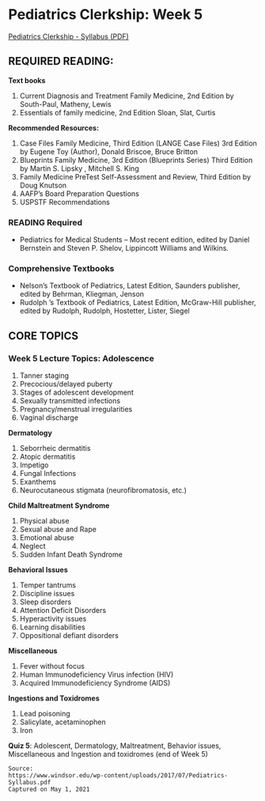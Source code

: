 # Pediatrics Clerkship: Week 5

[Pediatrics Clerkship - Syllabus (PDF)](/usmle/peds/Pediatrics-Syllabus.pdf)

## REQUIRED READING:

**Text books**

1. Current Diagnosis and Treatment Family Medicine, 2nd Edition by South-Paul, Matheny, Lewis
2. Essentials of family medicine, 2nd Edition Sloan, Slat, Curtis

**Recommended Resources:**

1. Case Files Family Medicine, Third Edition (LANGE Case Files) 3rd Edition by Eugene
Toy (Author), Donald Briscoe, Bruce Britton
2. Blueprints Family Medicine, 3rd Edition (Blueprints Series) Third Edition by Martin S.
Lipsky , Mitchell S. King
3. Family Medicine PreTest Self-Assessment and Review, Third Edition by Doug Knutson
4. AAFP’s Board Preparation Questions
5. USPSTF Recommendations

### READING Required

* Pediatrics for Medical Students – Most recent edition, edited by Daniel Bernstein and Steven P. Shelov, Lippincott Williams and Wilkins.

### Comprehensive Textbooks

* Nelson’s Textbook of Pediatrics, Latest Edition, Saunders publisher, edited by Behrman, Kliegman, Jenson
* Rudolph ’s Textbook of Pediatrics, Latest Edition, McGraw-Hill publisher, edited by Rudolph, Rudolph, Hostetter, Lister, Siegel

## CORE TOPICS

### Week 5 Lecture Topics: Adolescence

1. Tanner staging
2. Precocious/delayed puberty
3. Stages of adolescent development
4. Sexually transmitted infections
5. Pregnancy/menstrual irregularities
6. Vaginal discharge

**Dermatology**

1. Seborrheic dermatitis
2. Atopic dermatitis
3. Impetigo
4. Fungal Infections
5. Exanthems
6. Neurocutaneous stigmata (neurofibromatosis, etc.)

**Child Maltreatment Syndrome**

1. Physical abuse
2. Sexual abuse and Rape
3. Emotional abuse
4. Neglect
5. Sudden Infant Death Syndrome

**Behavioral Issues**

1. Temper tantrums
2. Discipline issues
3. Sleep disorders
4. Attention Deficit Disorders
5. Hyperactivity issues
6. Learning disabilities
7. Oppositional defiant disorders

**Miscellaneous**

1. Fever without focus
2. Human Immunodeficiency Virus infection (HIV)
3. Acquired Immunodeficiency Syndrome (AIDS)

**Ingestions and Toxidromes**

1. Lead poisoning
2. Salicylate, acetaminophen
3. Iron

**Quiz 5**: Adolescent, Dermatology, Maltreatment, Behavior issues, Miscellaneous and Ingestion and toxidromes (end of Week 5)

```
Source:
https://www.windsor.edu/wp-content/uploads/2017/07/Pediatrics-Syllabus.pdf
Captured on May 1, 2021
```
